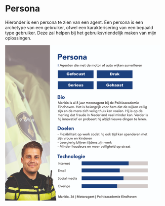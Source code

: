 # Persona

Hieronder is een persona te zien van een agent. Een persona is een archetype van een gebruiker, ofwel een karakterisering van een bepaald type gebruiker. Deze zal helpen bij het gebruiksvriendelijk maken van mijn oplossingen.

![](<../../.gitbook/assets/image (6).png>)
